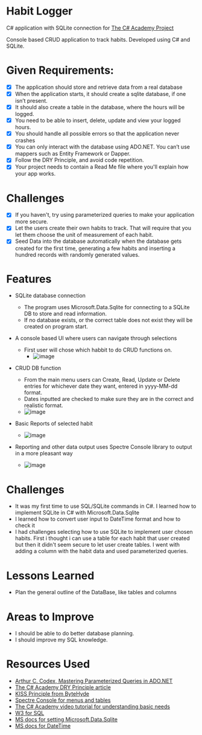# Habit Logger
C# application with SQLite connection for [The C# Academy Project](https://thecsharpacademy.com/project/12/habit-logger)

Console based CRUD application to track habits.
Developed using C# and SQLite.


# Given Requirements:
- [x] The application should store and retrieve data from a real database
- [x] When the application starts, it should create a sqlite database, if one isn’t present.
- [x] It should also create a table in the database, where the hours will be logged.
- [x] You need to be able to insert, delete, update and view your logged hours. 
- [x] You should handle all possible errors so that the application never crashes 
- [x] You can only interact with the database using ADO.NET. You can’t use mappers such as Entity Framework or Dapper.
- [x] Follow the DRY Principle, and avoid code repetition.
- [x] Your project needs to contain a Read Me file where you'll explain how your app works.

# Challenges
- [x] If you haven't, try using parameterized queries to make your application more secure.
- [x] Let the users create their own habits to track. That will require that you let them choose the unit of measurement of each habit.
- [x] Seed Data into the database automatically when the database gets created for the first time, generating a few habits and inserting a hundred records with randomly generated values.

# Features

* SQLite database connection
	- The program uses Microsoft.Data.Sqlite for connecting to a SQLite DB to store and read information. 
	- If no database exists, or the correct table does not exist they will be created on program start.

* A console based UI where users can navigate through selections
  - First user will chose which habbit to do CRUD functions on. 
 	- ![image](https://github.com/user-attachments/assets/d8480537-c5c0-460b-bb2b-d04155bd723d)

* CRUD DB function
	- From the main menu users can Create, Read, Update or Delete entries for whichever date they want, entered in yyyy-MM-dd format.
	- Dates inputted are checked to make sure they are in the correct and realistic format.
  - ![image](https://github.com/user-attachments/assets/217562cd-f205-426a-8a9d-efa30734b243)

* Basic Reports of selected habit
	- ![image](https://github.com/user-attachments/assets/39fefb3c-c46d-497e-9e59-34a2460a5517)

* Reporting and other data output uses Spectre Console library to output in a more pleasant way
	- ![image](https://github.com/user-attachments/assets/e263bfdd-1e98-42be-9dd2-20e2420d32df)

# Challenges
	
- It was my first time to use SQL/SQLite commands in C#. I learned how to implement SQLite in C# with Microsoft.Data.Sqlite
- I learned how to convert user input to DateTime format and how to check it
- I had challenges selecting how to use SQLite to implement user chosen habits. First i thought i can use a table for each habit that user created but then it didn't seem secure to let user create tables. I went with adding a column with the habit data and used parameterized queries.

# Lessons Learned
- Plan the general outline of the DataBase, like tables and columns

# Areas to Improve
- I should be able to do better database planning.
- I should improve my SQL knowledge.


# Resources Used
- [Arthur C. Codex, Mastering Parameterized Queries in ADO.NET](https://reintech.io/blog/mastering-parameterized-queries-ado-net)
- [The C# Academy DRY Principle article](https://thecsharpacademy.com/article/30006/dry-principle-csharp)
- [KISS Principle from ByteHyde](https://www.bytehide.com/blog/kiss-principle-csharp)
- [Spectre Console for menus and tables](https://spectreconsole.net/)
- [The C# Academy video tutorial for understanding basic needs](https://www.youtube.com/watch?v=d1JIJdDVFjs&ab_channel=TheC%23Academy)
- [W3 for SQL](https://www.w3schools.com/sql/)
- [MS docs for setting Microsoft.Data.Sqlite](https://learn.microsoft.com/en-us/dotnet/standard/data/sqlite/?tabs=net-cli)
- [MS docs for DateTime](https://learn.microsoft.com/en-us/dotnet/api/system.datetime?view=net-9.0)